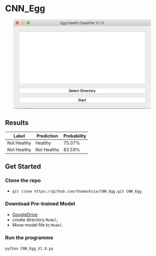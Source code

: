 # CNN_Egg

<p align="center">
  <img src="https://github.com/thomashsia/CNN_Egg/blob/master/Interface.png" width="450" title="Interface">
</p>

## Results
| Label | Prediction |Probability |
| --- | --- | --- |
| Not Healthy | Healthy | 75.07% |
| Not Healthy | Not Healthy | 83.59% |

## Get Started

### Clone the repo
- `git clone https://github.com/thomashsia/CNN_Egg.git CNN_Egg`

### Download Pre-trained Model
- [GoogleDrive](https://drive.google.com/file/d/1HcSIMqH3UyFiDMxemdVYtxQV3jF9CPCo/view?usp=sharing)
- create directory `Model`;
- Move model file to `Model`.

### Run the programme
`python CNN_Egg_V1.0.py`

